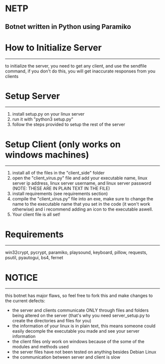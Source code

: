 # NETP
Botnet written in Python using Paramiko
------------------------------------------------------------

# **How to Initialize Server**
------------------------------------------------------------
to initialize the server, you need to get any client, and use the sendfile command, if you don't do this, you will get inaccurate responses from you clients

# Setup Server
------------------------------------------------------------
1. install setup.py on your linux server
2. run it with "python3 setup.py"
3. follow the steps provided to setup the rest of the server

# Setup Client (only works on windows machines)
------------------------------------------------------------
1. install all of the files in the "client_side" folder
2. open the "client_virus.py" file and add your executable name, linux server ip address, linux server username, and linux server password (NOTE: THESE ARE IN PLAIN TEXT IN THE FILE)
3. install requirements (see requirements section)
4. compile the "client_virus.py" file into an exe, make sure to change the name to the executable name that you set in the code (it won't work otherwise) and i recommend adding an icon to the executable aswell.
5. Your client file is all set!

# Requirements
------------------------------------------------------------
win32crypt, pycrypt, paramiko, playsound, keyboard, pillow, requests, psutil, pyautogui, bs4, fernet

# NOTICE
------------------------------------------------------------
this botnet has major flaws, so feel free to fork this and make changes to the current defects:
  - the server and clients communicate ONLY through files and folders being altered on the server (that's why you need server_setup.py to create the directories and files for you)
  - the information of your linux is in plain text, this means someone could easily decomple the executable you made and see your server information
  - the client files only work on windows because of the some of the modules and methods used
  - the server files have not been tested on anything besides Debian Linux
  - the communication between server and client is slow
